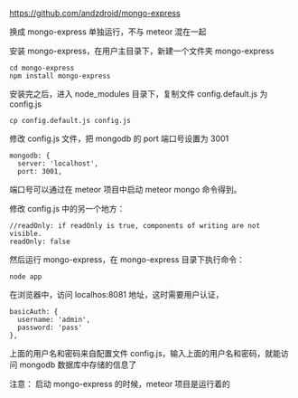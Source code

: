 https://github.com/andzdroid/mongo-express

换成 mongo-express 单独运行，不与 meteor 混在一起

安装 mongo-express，在用户主目录下，新建一个文件夹 mongo-express

    cd mongo-express
    npm install mongo-express

安装完之后，进入 node_modules 目录下，复制文件 config.default.js 为 config.js

    cp config.default.js config.js

修改 config.js 文件，把 mongodb 的 port 端口号设置为 3001

    mongodb: {
      server: 'localhost',
      port: 3001,

端口号可以通过在 meteor 项目中启动 meteor mongo 命令得到。

修改 config.js 中的另一个地方：

    //readOnly: if readOnly is true, components of writing are not visible.
    readOnly: false

然后运行 mongo-express，在 mongo-express 目录下执行命令：

    node app

在浏览器中，访问 localhos:8081 地址，这时需要用户认证，

    basicAuth: {
      username: 'admin',
      password: 'pass'
    },

上面的用户名和密码来自配置文件 config.js，输入上面的用户名和密码，就能访问 mongodb 数据库中存储的信息了

注意： 启动 mongo-express 的时候，meteor 项目是运行着的
